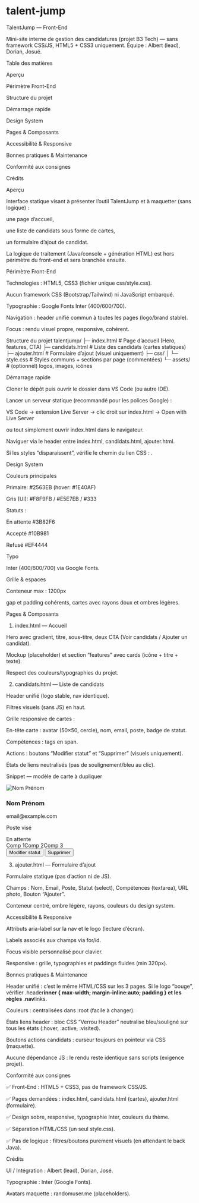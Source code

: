 ﻿# talent-jump

TalentJump — Front-End

Mini-site interne de gestion des candidatures (projet B3 Tech) — sans framework CSS/JS, HTML5 + CSS3 uniquement.
Équipe : Albert (lead), Dorian, Josué.

Table des matières

Aperçu

Périmètre Front-End

Structure du projet

Démarrage rapide

Design System

Pages & Composants

Accessibilité & Responsive

Bonnes pratiques & Maintenance

Conformité aux consignes

Crédits

Aperçu

Interface statique visant à présenter l’outil TalentJump et à maquetter (sans logique) :

une page d’accueil,

une liste de candidats sous forme de cartes,

un formulaire d’ajout de candidat.

La logique de traitement (Java/console + génération HTML) est hors périmètre du front-end et sera branchée ensuite.

Périmètre Front-End

Technologies : HTML5, CSS3 (fichier unique css/style.css).

Aucun framework CSS (Bootstrap/Tailwind) ni JavaScript embarqué.

Typographie : Google Fonts Inter (400/600/700).

Navigation : header unifié commun à toutes les pages (logo/brand stable).

Focus : rendu visuel propre, responsive, cohérent.

Structure du projet
talentjump/
├─ index.html # Page d’accueil (Hero, features, CTA)
├─ candidats.html # Liste des candidats (cartes statiques)
├─ ajouter.html # Formulaire d’ajout (visuel uniquement)
├─ css/
│ └─ style.css # Styles communs + sections par page (commentées)
└─ assets/ # (optionnel) logos, images, icônes

Démarrage rapide

Cloner le dépôt puis ouvrir le dossier dans VS Code (ou autre IDE).

Lancer un serveur statique (recommandé pour les polices Google) :

VS Code → extension Live Server → clic droit sur index.html → Open with Live Server

ou tout simplement ouvrir index.html dans le navigateur.

Naviguer via le header entre index.html, candidats.html, ajouter.html.

Si les styles “disparaissent”, vérifie le chemin du lien CSS : <link rel="stylesheet" href="css/style.css">.

Design System

Couleurs principales

Primaire: #2563EB (hover: #1E40AF)

Gris (UI): #F8F9FB / #E5E7EB / #333

Statuts :

En attente #3B82F6

Accepté #10B981

Refusé #EF4444

Typo

Inter (400/600/700) via Google Fonts.

Grille & espaces

Conteneur max : 1200px

gap et padding cohérents, cartes avec rayons doux et ombres légères.

Pages & Composants

1. index.html — Accueil

Hero avec gradient, titre, sous-titre, deux CTA (Voir candidats / Ajouter un candidat).

Mockup (placeholder) et section “features” avec cards (icône + titre + texte).

Respect des couleurs/typographies du projet.

2. candidats.html — Liste de candidats

Header unifié (logo stable, nav identique).

Filtres visuels (sans JS) en haut.

Grille responsive de cartes :

En-tête carte : avatar (50×50, cercle), nom, email, poste, badge de statut.

Compétences : tags en span.

Actions : boutons “Modifier statut” et “Supprimer” (visuels uniquement).

États de liens neutralisés (pas de soulignement/bleu au clic).

Snippet — modèle de carte à dupliquer

<article class="candidate-card">
  <div class="candidate-header">
    <img src="URL_IMAGE" alt="Nom Prénom" />
    <div>
      <h3>Nom Prénom</h3>
      <p>email@example.com</p>
      <p>Poste visé</p>
    </div>
    <span class="status en-attente">En attente</span>
    <!-- variantes: .refuse (Refusé) / .accepte (Accepté) -->
  </div>
  <div class="skills">
    <span>Comp 1</span><span>Comp 2</span><span>Comp 3</span>
  </div>
  <div class="actions">
    <button type="button">Modifier statut</button>
    <button type="button" class="danger">Supprimer</button>
  </div>
</article>

3. ajouter.html — Formulaire d’ajout

Formulaire statique (pas d’action ni de JS).

Champs : Nom, Email, Poste, Statut (select), Compétences (textarea), URL photo, Bouton “Ajouter”.

Conteneur centré, ombre légère, rayons, couleurs du design system.

Accessibilité & Responsive

Attributs aria-label sur la nav et le logo (lecture d’écran).

Labels associés aux champs via for/id.

Focus visible personnalisé pour clavier.

Responsive : grille, typographies et paddings fluides (min 320px).

Bonnes pratiques & Maintenance

Header unifié : c’est le même HTML/CSS sur les 3 pages.
Si le logo “bouge”, vérifier .header**inner { max-width; margin-inline:auto; padding } et les règles .nav**links.

Couleurs : centralisées dans :root (facile à changer).

États liens header : bloc CSS “Verrou Header” neutralise bleu/souligné sur tous les états (:hover, :active, :visited).

Boutons actions candidats : curseur toujours en pointeur via CSS (maquette).

Aucune dépendance JS : le rendu reste identique sans scripts (exigence projet).

Conformité aux consignes

✅ Front-End : HTML5 + CSS3, pas de framework CSS/JS.

✅ Pages demandées : index.html, candidats.html (cartes), ajouter.html (formulaire).

✅ Design sobre, responsive, typographie Inter, couleurs du thème.

✅ Séparation HTML/CSS (un seul style.css).

✅ Pas de logique : filtres/boutons purement visuels (en attendant le back Java).

Crédits

UI / Intégration : Albert (lead), Dorian, José.

Typographie : Inter (Google Fonts).

Avatars maquette : randomuser.me (placeholders).

